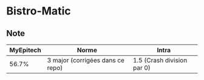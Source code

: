 # Bistro-Matic

## Note

| MyEpitech | Norme | Intra
|--|--|--|
| 56.7% | 3 major (corrigées dans ce repo) | 1.5 (Crash division par 0)
